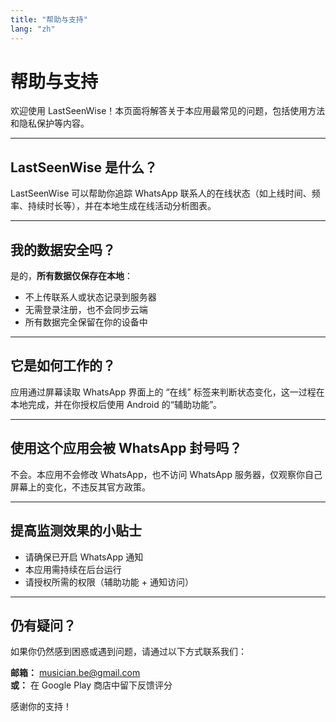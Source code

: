 ```yaml
---
title: "帮助与支持"
lang: "zh"
---
```


# 帮助与支持

欢迎使用 LastSeenWise！本页面将解答关于本应用最常见的问题，包括使用方法和隐私保护等内容。

---

## LastSeenWise 是什么？

LastSeenWise 可以帮助你追踪 WhatsApp 联系人的在线状态（如上线时间、频率、持续时长等），并在本地生成在线活动分析图表。

---

## 我的数据安全吗？

是的，**所有数据仅保存在本地**：

- 不上传联系人或状态记录到服务器
- 无需登录注册，也不会同步云端
- 所有数据完全保留在你的设备中

---

## 它是如何工作的？

应用通过屏幕读取 WhatsApp 界面上的 “在线” 标签来判断状态变化，这一过程在本地完成，并在你授权后使用 Android 的“辅助功能”。

---

## 使用这个应用会被 WhatsApp 封号吗？

不会。本应用不会修改 WhatsApp，也不访问 WhatsApp 服务器，仅观察你自己屏幕上的变化，不违反其官方政策。

---

## 提高监测效果的小贴士

- 请确保已开启 WhatsApp 通知
- 本应用需持续在后台运行
- 请授权所需的权限（辅助功能 + 通知访问）

---

## 仍有疑问？

如果你仍然感到困惑或遇到问题，请通过以下方式联系我们：

**邮箱：** musician.be@gmail.com  
**或：** 在 Google Play 商店中留下反馈评分

感谢你的支持！

